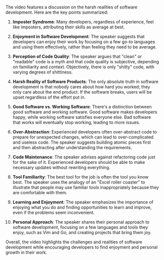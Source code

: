 The video features a discussion on the harsh realities of software development. Here are the key points summarized:

1. **Imposter Syndrome**: Many developers, regardless of experience, feel like imposters, attributing their skills as average at best.

2. **Enjoyment in Software Development**: The speaker suggests that developers can enjoy their work by focusing on a few go-to languages and using them effectively, rather than feeling they need to be average.

3. **Perception of Code Quality**: The speaker argues that "clean" or "readable" code is a myth and that code quality is subjective, depending on familiarity and context. Objectively, there is only "shitty" code, with varying degrees of shittiness.

4. **Harsh Reality of Software Products**: The only absolute truth in software development is that nobody cares about how hard you worked; they only care about the end product. If the software breaks, users will be upset regardless of the effort put in.

5. **Good Software vs. Working Software**: There's a distinction between good software and working software. Good software makes developers happy, while working software satisfies everyone else. Bad software that works will eventually stop working, leading to more issues.

6. **Over-Abstraction**: Experienced developers often over-abstract code to prepare for unexpected changes, which can lead to over-complicated and useless code. The speaker suggests building atomic pieces first and then abstracting after understanding the requirements.

7. **Code Maintenance**: The speaker advises against refactoring code just for the sake of it. Experienced developers should be able to make necessary updates without rewriting everything.

8. **Tool Familiarity**: The best tool for the job is often the tool you know best. The speaker uses the analogy of an "Excel roller coaster" to illustrate that people may use familiar tools inappropriately because they are comfortable with them.

9. **Learning and Enjoyment**: The speaker emphasizes the importance of enjoying what you do and finding opportunities to learn and improve, even if the problems seem inconvenient.

10. **Personal Approach**: The speaker shares their personal approach to software development, focusing on a few languages and tools they enjoy, such as Vim and Go, and creating projects that bring them joy.

Overall, the video highlights the challenges and realities of software development while encouraging developers to find enjoyment and personal growth in their work.